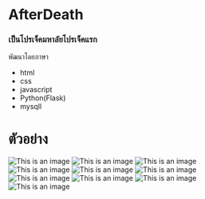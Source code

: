 # AfterDeath
### เป็นโปรเจ็คมหาลัยโปรเจ็คแรก
พัฒนาโดยภาษา 
- html 
- css 
- javascript 
- Python(Flask) 
- mysqll
# ตัวอย่าง
![This is an image](https://media.discordapp.net/attachments/939445126692995092/970241518046699541/unknown.png?width=783&height=676)
![This is an image](https://media.discordapp.net/attachments/939445126692995092/970244390725492776/unknown.png?width=1385&height=676)
![This is an image](https://media.discordapp.net/attachments/939445126692995092/970245468485464064/unknown.png?width=1385&height=676)
![This is an image](https://media.discordapp.net/attachments/939445126692995092/970246337666883584/unknown.png?width=1385&height=676)
![This is an image](https://media.discordapp.net/attachments/939445126692995092/970247310665744444/unknown.png?width=1385&height=676)
![This is an image](https://media.discordapp.net/attachments/939445126692995092/970247354064207902/unknown.png?width=1385&height=676)
![This is an image](https://media.discordapp.net/attachments/939445126692995092/970247400973275176/unknown.png?width=1385&height=676)
![This is an image](https://media.discordapp.net/attachments/939445126692995092/970247444396908554/unknown.png?width=1385&height=676)
![This is an image](https://media.discordapp.net/attachments/939445126692995092/970248866656038932/unknown.png?width=1385&height=676)
![This is an image](https://media.discordapp.net/attachments/939445126692995092/970261231380353124/unknown.png?width=1385&height=676)
